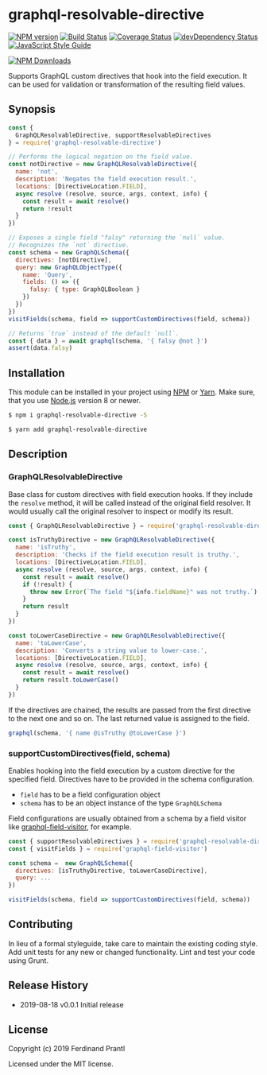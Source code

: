 # graphql-resolvable-directive

[![NPM version](https://badge.fury.io/js/graphql-resolvable-directive.png)](http://badge.fury.io/js/graphql-resolvable-directive)
[![Build Status](https://travis-ci.org/prantlf/graphql-resolvable-directive.png)](https://travis-ci.org/prantlf/graphql-resolvable-directive)
[![Coverage Status](https://coveralls.io/repos/github/prantlf/graphql-resolvable-directive/badge.svg?branch=master)](https://coveralls.io/github/prantlf/graphql-resolvable-directive?branch=master)
[![devDependency Status](https://david-dm.org/prantlf/graphql-resolvable-directive/dev-status.svg)](https://david-dm.org/prantlf/graphql-resolvable-directive#info=devDependencies)
[![JavaScript Style Guide](https://img.shields.io/badge/code_style-standard-brightgreen.svg)](https://standardjs.com)

[![NPM Downloads](https://nodei.co/npm/graphql-resolvable-directive.png?downloads=true&stars=true)](https://www.npmjs.com/package/graphql-resolvable-directive)

Supports GraphQL custom directives that hook into the field execution. It can be used for validation or transformation of the resulting field values.

## Synopsis

```js
const {
  GraphQLResolvableDirective, supportResolvableDirectives
} = require('graphql-resolvable-directive')

// Performs the logical negation on the field value.
const notDirective = new GraphQLResolvableDirective({
  name: 'not',
  description: 'Negates the field execution result.',
  locations: [DirectiveLocation.FIELD],
  async resolve (resolve, source, args, context, info) {
    const result = await resolve()
    return !result
  }
})

// Exposes a single field "falsy" returning the `null` value.
// Recognizes the `not` directive.
const schema = new GraphQLSchema({
  directives: [notDirective],
  query: new GraphQLObjectType({
    name: 'Query',
    fields: () => ({
      falsy: { type: GraphQLBoolean }
    })
  })
})
visitFields(schema, field => supportCustomDirectives(field, schema))

// Returns `true` instead of the default `null`.
const { data } = await graphql(schema, '{ falsy @not }')
assert(data.falsy)
```

## Installation

This module can be installed in your project using [NPM] or [Yarn]. Make sure, that you use [Node.js] version 8 or newer.

```sh
$ npm i graphql-resolvable-directive -S
```

```sh
$ yarn add graphql-resolvable-directive
```

## Description

### GraphQLResolvableDirective

Base class for custom directives with field execution hooks. If they include the `resolve` method, it will be called  instead of the original field resolver. It would usually call the original resolver to inspect or modify its result.

```js
const { GraphQLResolvableDirective } = require('graphql-resolvable-directive')

const isTruthyDirective = new GraphQLResolvableDirective({
  name: 'isTruthy',
  description: 'Checks if the field execution result is truthy.',
  locations: [DirectiveLocation.FIELD],
  async resolve (resolve, source, args, context, info) {
    const result = await resolve()
    if (!result) {
      throw new Error(`The field "${info.fieldName}" was not truthy.`)
    }
    return result
  }
})

const toLowerCaseDirective = new GraphQLResolvableDirective({
  name: 'toLowerCase',
  description: 'Converts a string value to lower-case.',
  locations: [DirectiveLocation.FIELD],
  async resolve (resolve, source, args, context, info) {
    const result = await resolve()
    return result.toLowerCase()
  }
})
```

If the directives are chained, the results are passed from the first directive to the next one and so on. The last returned value is assigned to the field.

```js
graphql(schema, '{ name @isTruthy @toLowerCase }')
```

### supportCustomDirectives(field, schema)

Enables hooking into the field execution by a custom directive for the specified field. Directives have to be provided in the schema configuration.

* `field` has to be a field configuration object
* `schema` has to be an object instance of the type `GraphQLSchema`

Field configurations are usually obtained from a schema by a field visitor like [graphql-field-visitor], for example.

```js
const { supportResolvableDirectives } = require('graphql-resolvable-directive')
const { visitFields } = require('graphql-field-visitor')

const schema =  new GraphQLSchema({
  directives: [isTruthyDirective, toLowerCaseDirective],
  query: ...
})

visitFields(schema, field => supportCustomDirectives(field, schema))
```

## Contributing

In lieu of a formal styleguide, take care to maintain the existing coding style.  Add unit tests for any new or changed functionality. Lint and test your code using Grunt.

## Release History

* 2019-08-18   v0.0.1   Initial release

## License

Copyright (c) 2019 Ferdinand Prantl

Licensed under the MIT license.

[Node.js]: http://nodejs.org/
[NPM]: https://www.npmjs.com/
[Yarn]: https://yarnpkg.com/
[graphql-field-visitor]: https://github.com/prantlf/graphql-field-visitor
